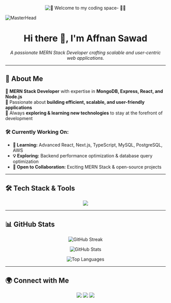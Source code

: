<p align="center">
  <img src="https://readme-typing-svg.demolab.com?font=Fira+Code&size=32&duration=2800&pause=2000&color=3455eb&center=true&vCenter=true&width=940&lines=Hey%2C+🌟 Welcome to my coding space — 🚀✨" alt="🌟 Welcome to my coding space- 🚀✨" />
</p>

![MasterHead](https://firebasestorage.googleapis.com/v0/b/flexi-coding.appspot.com/o/dempgi7-520f8d5f-63d4-4453-8822-dbc149ae27f8.gif?alt=media&token=91c0c7b2-93c3-4029-b011-1a8703c5730d)

<h1 align="center"> Hi there 👋, I'm Affnan Sawad </h1>

<p align="center">
  <i>A passionate MERN Stack Developer crafting scalable and user-centric web applications.</i>
</p>

---

## 🚀 About Me

🔹 **MERN Stack Developer** with expertise in **MongoDB, Express, React, and Node.js**  
🔹 Passionate about **building efficient, scalable, and user-friendly applications**  
🔹 Always **exploring & learning new technologies** to stay at the forefront of development  

### 🛠 Currently Working On:
- **🌱 Learning:** Advanced React, Next.js, TypeScript, MySQL, PostgreSQL, AWS  
- **💡 Exploring:** Backend performance optimization & database query optimization  
- **🤝 Open to Collaboration:** Exciting MERN Stack & open-source projects  

---

## 🛠 Tech Stack & Tools

<p align="center">
  <img src="https://skillicons.dev/icons?i=html,css,tailwind,bootstrap,js,ts,react,next,nodejs,express,mongodb,mysql,firebase,figma,git" />
</p>

---

## 📊 GitHub Stats  

<p align="center">
  <img src="https://github-readme-streak-stats.herokuapp.com/?user=AffnanSawad&theme=radical" alt="GitHub Streak" />
</p>

<p align="center">
  <img src="https://github-readme-stats.vercel.app/api?username=AffnanSawad&show_icons=true&theme=radical&count_private=true" alt="GitHub Stats" />
</p>

<p align="center">
  <img src="https://github-readme-stats.vercel.app/api/top-langs/?username=AffnanSawad&layout=compact&theme=radical" alt="Top Languages" />
</p>

---

## 🌍 Connect with Me

<p align="center">
  <a href="https://www.facebook.com/Affnan.sawad"><img src="https://img.shields.io/badge/Facebook-%231877F2.svg?style=for-the-badge&logo=facebook&logoColor=white"></a>
  <a href="https://www.instagram.com/iamaffnan_sawad"><img src="https://img.shields.io/badge/Instagram-%23E4405F.svg?style=for-the-badge&logo=instagram&logoColor=white"></a>
  <a href="mailto:affnansawad2002@gmail.com"><img src="https://img.shields.io/badge/Email-D14836?style=for-the-badge&logo=gmail&logoColor=white"></a>
</p>
